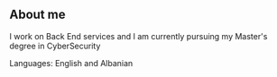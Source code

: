 
<!---
AdemOdza/AdemOdza is a ✨ special ✨ repository because its `README.md` (this file) appears on your GitHub profile.
You can click the Preview link to take a look at your changes.
--->

## About me

I work on Back End services and I am currently pursuing my Master's degree in CyberSecurity

Languages: English and Albanian
